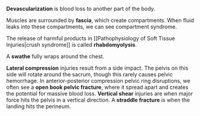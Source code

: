 **Devascularization** is blood loss to another part of the body.

Muscles are surrounded by **fascia**, which create compartments. When fluid leaks into these compartments, we can see compartment syndrome.

The release of harmful products in [[Pathophysiology of Soft Tissue Injuries|crush syndrome]] is called **rhabdomyolysis**.

A **swathe** fully wraps around the chest.


**Lateral compression** injuries result from a side impact. The pelvis on this side will rotate around the sacrum, though this rarely causes pelvic hemorrhage.
In anterior-posterior compression pelvic ring disruptions, we often see a **open book pelvic fracture**, where it spread apart and creates the potential for massive blood loss.
**Vertical shear** injuries are when major force hits the pelvis in a vertical direction.
A **straddle fracture** is when the landing hits the perineum.